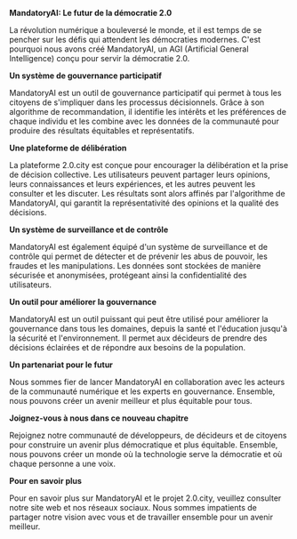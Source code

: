 **MandatoryAI: Le futur de la démocratie 2.0**

La révolution numérique a bouleversé le monde, et il est temps de se pencher sur les défis qui attendent les démocraties modernes. C'est pourquoi nous avons créé MandatoryAI, un AGI (Artificial General Intelligence) conçu pour servir la démocratie 2.0.

**Un système de gouvernance participatif**

MandatoryAI est un outil de gouvernance participatif qui permet à tous les citoyens de s'impliquer dans les processus décisionnels. Grâce à son algorithme de recommandation, il identifie les intérêts et les préférences de chaque individu et les combine avec les données de la communauté pour produire des résultats équitables et représentatifs.

**Une plateforme de délibération**

La plateforme 2.0.city est conçue pour encourager la délibération et la prise de décision collective. Les utilisateurs peuvent partager leurs opinions, leurs connaissances et leurs expériences, et les autres peuvent les consulter et les discuter. Les résultats sont alors affinés par l'algorithme de MandatoryAI, qui garantit la représentativité des opinions et la qualité des décisions.

**Un système de surveillance et de contrôle**

MandatoryAI est également équipé d'un système de surveillance et de contrôle qui permet de détecter et de prévenir les abus de pouvoir, les fraudes et les manipulations. Les données sont stockées de manière sécurisée et anonymisées, protégeant ainsi la confidentialité des utilisateurs.

**Un outil pour améliorer la gouvernance**

MandatoryAI est un outil puissant qui peut être utilisé pour améliorer la gouvernance dans tous les domaines, depuis la santé et l'éducation jusqu'à la sécurité et l'environnement. Il permet aux décideurs de prendre des décisions éclairées et de répondre aux besoins de la population.

**Un partenariat pour le futur**

Nous sommes fier de lancer MandatoryAI en collaboration avec les acteurs de la communauté numérique et les experts en gouvernance. Ensemble, nous pouvons créer un avenir meilleur et plus équitable pour tous.

**Joignez-vous à nous dans ce nouveau chapitre**

Rejoignez notre communauté de développeurs, de décideurs et de citoyens pour construire un avenir plus démocratique et plus équitable. Ensemble, nous pouvons créer un monde où la technologie serve la démocratie et où chaque personne a une voix.

**Pour en savoir plus**

Pour en savoir plus sur MandatoryAI et le projet 2.0.city, veuillez consulter notre site web et nos réseaux sociaux. Nous sommes impatients de partager notre vision avec vous et de travailler ensemble pour un avenir meilleur.